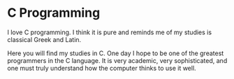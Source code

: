 # C Programming
 I love C programming. I think it is pure and reminds me of my studies is classical Greek and Latin.

 Here you will find my studies in C. One day I hope to be one of the greatest programmers in the C language. It is very academic, very sophisticated, and one must truly understand how the computer thinks to use it well.
